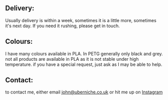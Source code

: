 ## Delivery:
Usually delivery is within a week, sometimes it is a little more, sometimes it's next day. If you need it rushing, please get in touch.
## Colours:
I have many colours available in PLA. In PETG generally only black and grey. not all products are available in PLA as it is not stable under high temperature. if you have a special request, just ask as I may be able to help. 
## Contact:
to contact me, either email <john@uberniche.co.uk> or hit me up on [Instagram](https://www.instagram.com/uber.niche/)